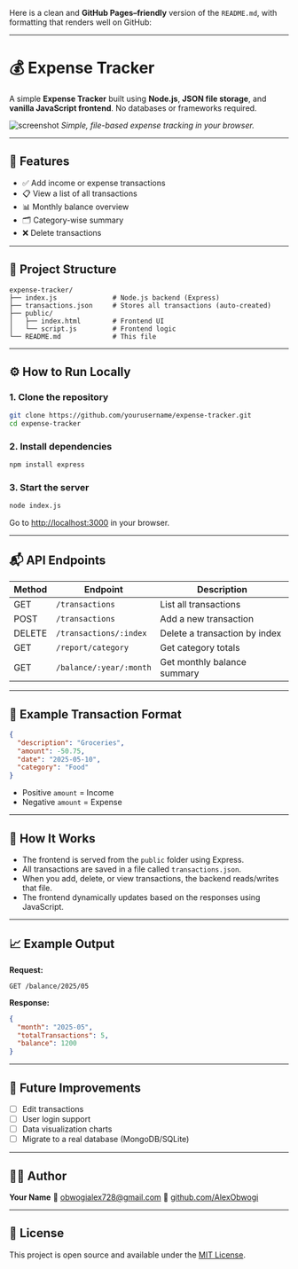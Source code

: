 Here is a clean and **GitHub Pages–friendly** version of the `README.md`, with formatting that renders well on GitHub:

---

# 💰 Expense Tracker

A simple **Expense Tracker** built using **Node.js**, **JSON file storage**, and **vanilla JavaScript frontend**. No databases or frameworks required.

![screenshot](https://via.placeholder.com/800x400?text=Expense+Tracker+Screenshot)
*Simple, file-based expense tracking in your browser.*

---

## 🚀 Features

* ✅ Add income or expense transactions
* 📋 View a list of all transactions
* 📊 Monthly balance overview
* 🗂 Category-wise summary
* ❌ Delete transactions

---

## 📁 Project Structure

```plaintext
expense-tracker/
├── index.js              # Node.js backend (Express)
├── transactions.json     # Stores all transactions (auto-created)
├── public/
│   ├── index.html        # Frontend UI
│   └── script.js         # Frontend logic
└── README.md             # This file
```

---

## ⚙️ How to Run Locally

### 1. Clone the repository

```bash
git clone https://github.com/yourusername/expense-tracker.git
cd expense-tracker
```

### 2. Install dependencies

```bash
npm install express
```

### 3. Start the server

```bash
node index.js
```

Go to [http://localhost:3000](http://localhost:3000) in your browser.

---

## 📬 API Endpoints

| Method | Endpoint                | Description                   |
| ------ | ----------------------- | ----------------------------- |
| GET    | `/transactions`         | List all transactions         |
| POST   | `/transactions`         | Add a new transaction         |
| DELETE | `/transactions/:index`  | Delete a transaction by index |
| GET    | `/report/category`      | Get category totals           |
| GET    | `/balance/:year/:month` | Get monthly balance summary   |

---

## 💾 Example Transaction Format

```json
{
  "description": "Groceries",
  "amount": -50.75,
  "date": "2025-05-10",
  "category": "Food"
}
```

* Positive `amount` = Income
* Negative `amount` = Expense

---

## 🧠 How It Works

* The frontend is served from the `public` folder using Express.
* All transactions are saved in a file called `transactions.json`.
* When you add, delete, or view transactions, the backend reads/writes that file.
* The frontend dynamically updates based on the responses using JavaScript.

---

## 📈 Example Output

**Request:**

```
GET /balance/2025/05
```

**Response:**

```json
{
  "month": "2025-05",
  "totalTransactions": 5,
  "balance": 1200
}
```

---

## 🌱 Future Improvements

* [ ] Edit transactions
* [ ] User login support
* [ ] Data visualization charts
* [ ] Migrate to a real database (MongoDB/SQLite)

---

## 👨‍💻 Author

**Your Name**
📧 [obwogialex728@gmail.com](mailto:obwogialex728@gmail.com)
🔗 [github.com/AlexObwogi](https://github.com/AlexObwogi)

---

## 📝 License

This project is open source and available under the [MIT License](LICENSE).
